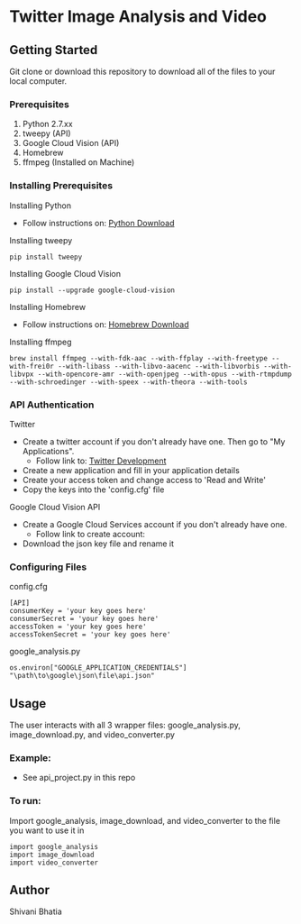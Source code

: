 # Twitter Image Analysis and Video

## Getting Started
Git clone or download this repository to download all of the files to your local computer. 

### Prerequisites 
1. Python 2.7.xx
2. tweepy (API)
3. Google Cloud Vision (API)
4. Homebrew
5. ffmpeg (Installed on Machine)
### Installing Prerequisites
Installing Python
- Follow instructions on: [Python Download](https://www.python.org/downloads/)

Installing tweepy
```
pip install tweepy
```

Installing Google Cloud Vision
```
pip install --upgrade google-cloud-vision
```

Installing Homebrew 
- Follow instructions on: [Homebrew Download](https://docs.brew.sh/Installation.html)

Installing ffmpeg
```
brew install ffmpeg --with-fdk-aac --with-ffplay --with-freetype --with-frei0r --with-libass --with-libvo-aacenc --with-libvorbis --with-libvpx --with-opencore-amr --with-openjpeg --with-opus --with-rtmpdump --with-schroedinger --with-speex --with-theora --with-tools
```
### API Authentication
Twitter
- Create a twitter account if you don't already have one. Then go to "My Applications".
  - Follow link to: [Twitter Development](https://developer.twitter.com/)
- Create a new application and fill in your application details
- Create your access token and change access to 'Read and Write'
- Copy the keys into the 'config.cfg' file

Google Cloud Vision API
- Create a Google Cloud Services account if you don't already have one. 
  - Follow link to create account: 
- Download the json key file and rename it 
### Configuring Files 
config.cfg
```
[API]
consumerKey = 'your key goes here'
consumerSecret = 'your key goes here'
accessToken = 'your key goes here'
accessTokenSecret = 'your key goes here'
```
google_analysis.py
```
os.environ["GOOGLE_APPLICATION_CREDENTIALS"] "\path\to\google\json\file\api.json"
```

## Usage
The user interacts with all 3 wrapper files: google_analysis.py, image_download.py, and video_converter.py

### Example:
- See api_project.py in this repo

### To run: 
Import google_analysis, image_download, and video_converter to the file you want to use it in
```
import google_analysis
import image_download
import video_converter
```

## Author
Shivani Bhatia 
